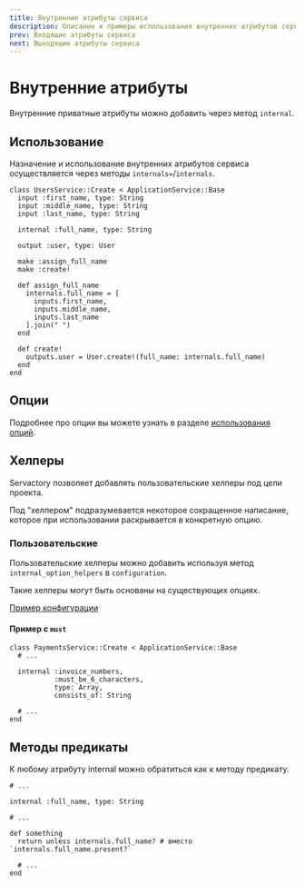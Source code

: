 ```yaml
---
title: Внутренние атрибуты сервиса
description: Описание и примеры использования внутренних атрибутов сервиса
prev: Входящие атрибуты сервиса
next: Выходящие атрибуты сервиса
---
```


# Внутренние атрибуты

Внутренние приватные атрибуты можно добавить через метод `internal`.

## Использование

Назначение и использование внутренних атрибутов сервиса осуществляется через методы `internals=`/`internals`.

```ruby{6,14,22}
class UsersService::Create < ApplicationService::Base
  input :first_name, type: String
  input :middle_name, type: String
  input :last_name, type: String

  internal :full_name, type: String

  output :user, type: User

  make :assign_full_name
  make :create!

  def assign_full_name
    internals.full_name = [
      inputs.first_name,
      inputs.middle_name,
      inputs.last_name
    ].join(" ")
  end

  def create!
    outputs.user = User.create!(full_name: internals.full_name)
  end
end
```

## Опции

Подробнее про опции вы можете узнать в разделе [использования опций](../options/usage).

## Хелперы

Servactory позволяет добавлять пользовательские хелперы под цели проекта.

Под "хелпером" подразумевается некоторое сокращенное написание, которое при использовании раскрывается в конкретную опцию.

### Пользовательские

Пользовательские хелперы можно добавить используя метод `internal_option_helpers` в `configuration`.

Такие хелперы могут быть основаны на существующих опциях.

[Пример конфигурации](../configuration#хелперы-для-internal)

#### Пример с `must`

```ruby{5}
class PaymentsService::Create < ApplicationService::Base
  # ...

  internal :invoice_numbers,
           :must_be_6_characters,
           type: Array,
           consists_of: String

  # ...
end
```

## Методы предикаты

К любому атрибуту internal можно обратиться как к методу предикату.

```ruby{8}
# ...

internal :full_name, type: String

# ...

def something
  return unless internals.full_name? # вместо `internals.full_name.present?`
  
  # ...
end
```
